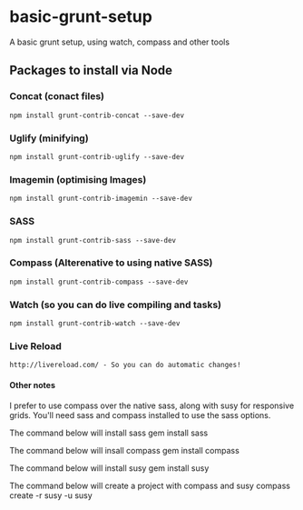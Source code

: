 basic-grunt-setup
=================

A basic grunt setup, using watch, compass and other tools

## Packages to install via Node

### Concat (conact files)
	npm install grunt-contrib-concat --save-dev
	
### Uglify (minifying)
	npm install grunt-contrib-uglify --save-dev
	
### Imagemin (optimising Images)
	npm install grunt-contrib-imagemin --save-dev
	
### SASS
	npm install grunt-contrib-sass --save-dev
	
### Compass (Alterenative to using native SASS)
	npm install grunt-contrib-compass --save-dev
	
### Watch (so you can do live compiling and tasks)
	npm install grunt-contrib-watch --save-dev

### Live Reload
	http://livereload.com/ - So you can do automatic changes!

#### Other notes
I prefer to use compass over the native sass, along with susy for responsive grids. You'll need sass and compass installed to use the sass options.

The command below will install sass
	gem install sass
	
The command below will insall compass
	gem install compass
	
The command below will install susy
	gem install susy
	
The command below will create a project with compass and susy
	compass create <my-project>  -r susy -u susy